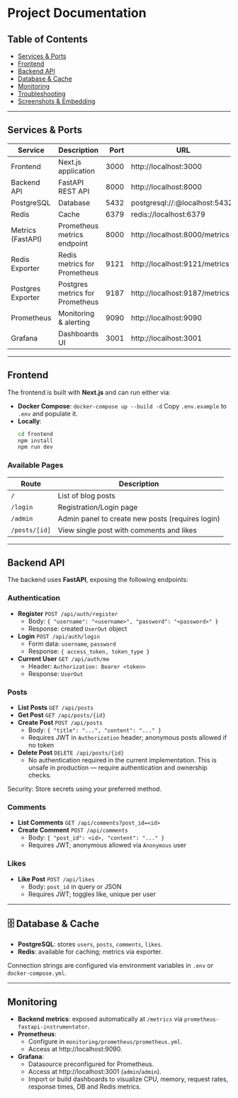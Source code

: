 # Project Documentation

## Table of Contents

- [Services & Ports](#️-services--ports)
- [Frontend](#-frontend)
- [Backend API](#️-backend-api)
- [Database & Cache](#️-database--cache)
- [Monitoring](#️-monitoring)
- [Troubleshooting](#️-troubleshooting)
- [Screenshots & Embedding](#️-screenshots--embedding)

---

## Services & Ports

| Service             | Description                              | Port    | URL                              |
|---------------------|------------------------------------------|--------:|----------------------------------|
| Frontend            | Next.js application                      | 3000    | http://localhost:3000            |
| Backend API         | FastAPI REST API                         | 8000    | http://localhost:8000            |
| PostgreSQL          | Database                                 | 5432    | postgresql://<user>:<password>@localhost:5432/<db> |
| Redis               | Cache                                    | 6379    | redis://localhost:6379           |
| Metrics (FastAPI)   | Prometheus metrics endpoint              | 8000    | http://localhost:8000/metrics    |
| Redis Exporter      | Redis metrics for Prometheus             | 9121    | http://localhost:9121/metrics    |
| Postgres Exporter   | Postgres metrics for Prometheus          | 9187    | http://localhost:9187/metrics    |
| Prometheus          | Monitoring & alerting                    | 9090    | http://localhost:9090            |
| Grafana             | Dashboards UI                            | 3001    | http://localhost:3001            |

---

## Frontend

The frontend is built with **Next.js** and can run either via:

- **Docker Compose**: `docker-compose up --build -d`
  Copy `.env.example` to `.env` and populate it.
- **Locally**: 
  ```bash
  cd frontend
  npm install
  npm run dev
  ```

### Available Pages

| Route                       | Description                                         |
|-----------------------------|-----------------------------------------------------|
| `/`                         | List of blog posts                                  |
| `/login`                    | Registration/Login page                             |
| `/admin`                    | Admin panel to create new posts (requires login)    |
| `/posts/[id]`               | View single post with comments and likes            |

---

## Backend API

The backend uses **FastAPI**, exposing the following endpoints:

### Authentication

- **Register**  `POST /api/auth/register`
  - Body: `{ "username": "<username>", "password": "<password>" }`
  - Response: created `UserOut` object
- **Login**     `POST /api/auth/login`
  - Form data: `username`, `password`
  - Response: `{ access_token, token_type }`
- **Current User** `GET /api/auth/me`
  - Header: `Authorization: Bearer <token>`
  - Response: `UserOut`

### Posts

- **List Posts**     `GET /api/posts`
- **Get Post**       `GET /api/posts/{id}`
- **Create Post**    `POST /api/posts`
  - Body: `{ "title": "...", "content": "..." }`
  - Requires JWT in `Authorization` header; anonymous posts allowed if no token
- **Delete Post**    `DELETE /api/posts/{id}`
  - No authentication required in the current implementation. This is unsafe in production — require authentication and ownership checks.

Security: Store secrets using your preferred method.

### Comments

- **List Comments**  `GET /api/comments?post_id=<id>`
- **Create Comment** `POST /api/comments`
  - Body: `{ "post_id": <id>, "content": "..." }`
  - Requires JWT; anonymous allowed via `Anonymous` user

### Likes

- **Like Post**      `POST /api/likes`
  - Body: `post_id` in query or JSON
  - Requires JWT; toggles like, unique per user

---

## 🗄️ Database & Cache

- **PostgreSQL**: stores `users`, `posts`, `comments`, `likes`.
- **Redis**: available for caching; metrics via exporter.

Connection strings are configured via environment variables in `.env` or `docker-compose.yml`.

---

## Monitoring

- **Backend metrics**: exposed automatically at `/metrics` via `prometheus-fastapi-instrumentator`.
- **Prometheus**:
  - Configure in `monitoring/prometheus/prometheus.yml`.
  - Access at http://localhost:9090.
- **Grafana**:
  - Datasource preconfigured for Prometheus.
  - Access at http://localhost:3001 (`admin`/`admin`).
  - Import or build dashboards to visualize CPU, memory, request rates, response times, DB and Redis metrics.
